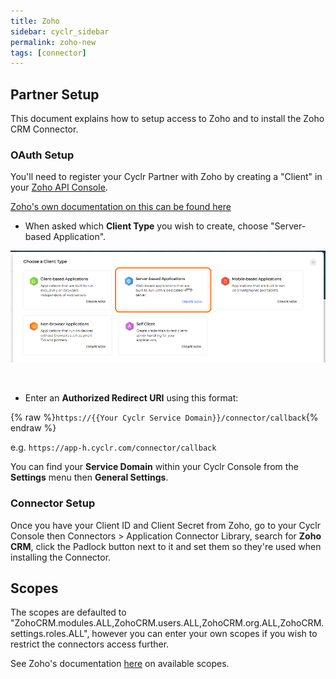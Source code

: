 ```yaml
---
title: Zoho
sidebar: cyclr_sidebar
permalink: zoho-new
tags: [connector]
---
```


## Partner Setup ##

This document explains how to setup access to Zoho and to install the Zoho CRM Connector.

### OAuth Setup ###

You'll need to register your Cyclr Partner with Zoho by creating a "Client" in your [Zoho API Console](https://accounts.zoho.com/developerconsole).

[Zoho's own documentation on this can be found here](https://www.zoho.com/accounts/protocol/oauth-setup.html)


* When asked which **Client Type** you wish to create, choose "Server-based Application".

![](./images/Zoho_ClientType.png)

<br/>

* Enter an **Authorized Redirect URI** using this format:

{% raw %}`https://{{Your Cyclr Service Domain}}/connector/callback`{% endraw %}

e.g. ```https://app-h.cyclr.com/connector/callback```

You can find your **Service Domain** within your Cyclr Console from the **Settings** menu then **General Settings**.

### Connector Setup ###

Once you have your Client ID and Client Secret from Zoho, go to your Cyclr Console then Connectors > Application Connector Library, search for **Zoho CRM**, click the Padlock button next to it and set them so they're used when installing the Connector.

## Scopes
The scopes are defaulted to "ZohoCRM.modules.ALL,ZohoCRM.users.ALL,ZohoCRM.org.ALL,ZohoCRM.settings.roles.ALL", however you can enter your own scopes if you wish to restrict the connectors access further.

See Zoho's documentation [here](https://www.zoho.com/crm/developer/docs/api/v2/scopes.html) on available scopes.
